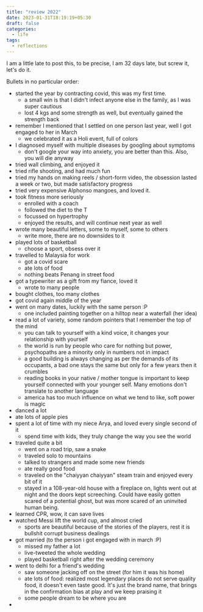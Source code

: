 ```yaml
---
title: "review 2022"
date: 2023-01-31T18:19:19+05:30
draft: false
categories:
  - life
tags:
  - reflections
---
```


I am a little late to post this, to be precise, I am 32 days late, but screw it, let's do it.

Bullets in no particular order:

- started the year by contracting covid, this was my first time. 
    - a small win is that I didn't infect anyone else in the family, as I was super cautious       
    - lost 4 kgs and some strength as well, but eventually gained the strength back
- remember I mentioned that I settled on one person last year, well I got engaged to her in March
    - we celebrated it as a Holi event, full of colors
- I diagnosed myself with multiple diseases by googling about symptoms
    - don't google your way into anxiety, you are better than this. Also, you will die anyway
- tried wall climbing, and enjoyed it
- tried rifle shooting, and had much fun
- tried my hands on making reels / short-form video, the obsession lasted a week or two, but made satisfactory progress
- tried very expensive Alphonso mangoes, and loved it.
- took fitness more seriously
    - enrolled with a coach
    - followed the diet to the T
    - focussed on hypertrophy
    - enjoyed the results, and will continue next year as well
- wrote many beautiful letters, some to myself, some to others
    - write more, there are no downsides to it
- played lots of basketball
    - choose a sport, obsess over it
- travelled to Malaysia for work
    - got a covid scare
    - ate lots of food
    - nothing beats Penang in street food
- got a typewriter as a gift from my fiance, loved it
    - wrote to many people
- bought clothes, too many clothes
- got covid again middle of the year
- went on many dates, luckily with the same person :P
    - one included painting together on a hilltop near a waterfall (her idea)   
- read a lot of variety, some random pointers that I remember the top of the mind
    - you can talk to yourself with a kind voice, it changes your relationship with yourself
    - the world is run by people who care for nothing but power, psychopaths are a minority only in numbers not in impact
    - a good building is always changing as per the demands of its occupants, a bad one stays the same but only for a few years then it crumbles
    - reading books in your native / mother tongue is important to keep yourself connected with your younger self. Many emotions don't translate to another language
    - america has too much influence on what we tend to like, soft power is magic
- danced a lot
- ate lots of apple pies
- spent a lot of time with my niece Arya, and loved every single second of it
    - spend time with kids, they truly change the way you see the world
- traveled quite a bit
    - went on a road trip, saw a snake
    - traveled solo to mountains
    - talked to strangers and made some new friends
    - ate really good food
    - traveled on the "chaiyyan chaiyyan" steam train and enjoyed every bit of it
    - stayed in a 108-year-old house with a fireplace on, lights went out at night and the doors kept screeching. Could have easily gotten scared of a potential ghost, but was more scared of an uninvited human being.
- learned CPR, wow, it can save lives
- watched Messi lift the world cup, and almost cried
    - sports are beautiful because of the stories of the players, rest it is bullshit corrupt business dealings
- got married (to the person i got engaged with in march :P)
    - missed my father a lot
    - live-tweeted the whole wedding
    - played basketball right after the wedding ceremony
- went to delhi for a friend's wedding
    - saw someone jacking off on the street (for him it was his home)
    - ate lots of food: realized most legendary places do not serve quality food, it doesn't even taste good. It's just the brand name, that brings in the confirmation bias at play and we keep praising it
    - some people dream to be where you are
- 


